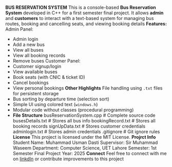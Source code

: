 **BUS RESERVATION SYSTEM**
This is a console-based **Bus Reservation System** developed in C++ for a first semester final project.
It allows **admin** and **customers** to interact with a text-based system for managing bus routes, booking and cancelling seats, and viewing booking details
**Features:**
 Admin Panel:
- Admin login
- Add a new bus
- View all buses
- View all booking records
- Remove buses
  Customer Panel:
- Customer signup/login
- View available buses
- Book seats (with CNIC & ticket ID)
- Cancel bookings
- View personal bookings
**Other Highlights**
  File handling using `.txt` files for persistent storage
- Bus sorting by departure time (selection sort)
- Simple UI using colored text (`windows.h`)
- Modular code without classes (procedural programming)
- **File Structure**
   busReservationSystem.cpp # Complete source code
   busesDetails.txt # Stores all bus info
   bookingRecord.txt # Stores all booking records
   signUpData.txt # Stores customer credentials
   adminlogin.txt # Stores admin credentials
   .gitignore # Git ignore rules
**License**
  This project is licensed under the MIT License.
  **Projrct Info**
  Student Name: Muhammad Usman Dasti
  Supervisor: Sir Muhammad Waseem
  Department: Computer Science, UET Lahore
  Semester: 1st Semester Final Project
  Year: 2025
  **Connect**
Feel free to connect with me on [linkdIn](https://www.linkedin.com/in/muhammad-usman-dasti-72058b322/) or contribute improvements to    this project
